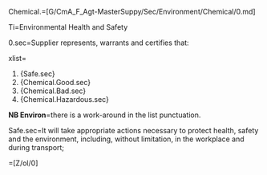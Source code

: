 Chemical.=[G/CmA_F_Agt-MasterSuppy/Sec/Environment/Chemical/0.md]

Ti=Environmental Health and Safety

0.sec=Supplier represents, warrants and certifies that:

xlist=<ol><li>{Safe.sec}</li><li>{Chemical.Good.sec}</li><li>{Chemical.Bad.sec}</li><li>{Chemical.Hazardous.sec}</li></ol>

<b>NB Environ</b>=there is a work-around in the list punctuation.

Safe.sec=It will take appropriate actions necessary to protect health, safety and the environment, including, without limitation, in the workplace and during transport;
		  
=[Z/ol/0]
